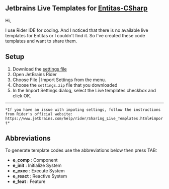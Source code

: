 ## Jetbrains Live Templates for [Entitas-CSharp](https://github.com/sschmid/Entitas-CSharp#readme)

Hi,

I use Rider IDE for coding. And I noticed that there is no available live templates for Entitas or I couldn't find it. So I've created these code templates and want to share them.

## Setup
1. Download the [settings file](./download/settings.zip)
2. Open JetBrains Rider
3. Choose File | Import Settings from the menu.
4. Choose the `settings.zip` file that you downloaded
5. In the Import Settings dialog, select the Live templates checkbox and click OK.

---
`
*If you have an issue with impoting settings, follow the instructions from Rider's official website: https://www.jetbrains.com/help/rider/Sharing_Live_Templates.html#import*
`

## Abbreviations

To generate template codes use the abbreviations below then press TAB:
- **e_comp** : Component
- **e_init** : Initialize System
- **e_exec** : Execute System
- **e_react** : Reactive System
- **e_feat** : Feature
